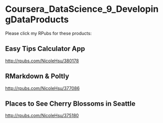 # Coursera_DataScience_9_DevelopingDataProducts
Please click my RPubs for these products:

## Easy Tips Calculator App
http://rpubs.com/NicoleHsu/380178

## RMarkdown & Poltly
http://rpubs.com/NicoleHsu/377086

## Places to See Cherry Blossoms in Seattle
http://rpubs.com/NicoleHsu/375180
